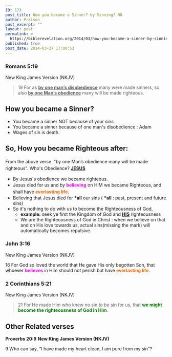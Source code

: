 ```yaml
---
ID: 173
post_title: How you became a Sinner? by Sinning? NO
author: Praison
post_excerpt: ""
layout: post
permalink: >
  https://biblerevelation.org/2014/03/how-you-became-a-sinner-by-sinning-no/
published: true
post_date: 2014-03-27 17:00:53
---
```

<div>
<div>
<h3>Romans 5:19</h3>
New King James Version (NKJV)

</div>
<div>
<blockquote>19 For as <span style="text-decoration: underline;"><strong>by one man’s disobedience</strong></span> many were made sinners, so also <span style="text-decoration: underline;"><strong>by one Man’s obedience</strong></span> many will be made righteous.</blockquote>
</div>
</div>
<div>
<h2>How you became a Sinner?</h2>
<ul>
	<li>You became a sinner NOT because of your sins</li>
	<li>You became a sinner because of one man's disobedience : Adam</li>
	<li>Wages of sin is death.</li>
</ul>
<h2>So, How you became Righteous after:</h2>
<span style="line-height: 1.5;">From the above verse  "by one Man’s obedience many will be made righteous". Who's Obedience? <span style="text-decoration: underline;"><strong>JESUS</strong></span></span>
<ul>
	<li>By Jesus's obedience we became righteous.</li>
	<li><span style="line-height: 1.5;">Jesus died for us and by </span><span style="line-height: 1.5; color: #ff00ff;"><strong>believing</strong></span><span style="line-height: 1.5;"> on HIM we became Righteous, and shall have <span style="color: #ff6600;"><strong>everlasting life</strong></span>. </span></li>
	<li>Believing that Jesus died for <strong>*all</strong> our sins ( <strong>*all</strong> : past, present and future sins)</li>
	<li>So it's nothing to do with us to become the Righteousness of God,
<ul>
	<li><strong>example:</strong> seek ye first the Kingdom of God and <span style="text-decoration: underline;"><strong>HIS</strong></span> righteousness</li>
	<li>We are the Righteousness of God in Christ : when we believe on that and on His love towards us, actual sins(missing the mark) will automatically becomes repulsive.</li>
</ul>
</li>
</ul>
<div>
<h3>John 3:16</h3>
New King James Version (NKJV)

</div>
<div>

16 For God so loved the world that He gave His only begotten Son, that <span style="color: #000000;">whoever <span style="color: #ff00ff;"><strong>believes </strong></span></span>in Him should not perish but have <strong><span style="color: #ff6600;">everlasting life</span></strong>.
<div>
<h3>2 Corinthians 5:21</h3>
New King James Version (NKJV)

</div>
<div>
<blockquote>21 For He made Him who knew no sin <i>to be</i> sin for us, that <strong><span style="color: #008000;">we might become the righteousness of God in Him</span></strong>.</blockquote>
<h2>Other Related verses</h2>
<strong>Proverbs 20:9</strong>
<strong>New King James Version (NKJV)</strong>

9 Who can say, “I have made my heart clean,
I am pure from my sin”?

</div>
</div>
</div>